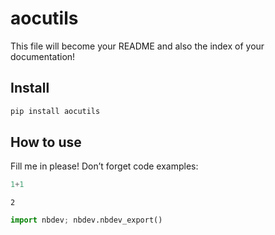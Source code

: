 aocutils
================

<!-- WARNING: THIS FILE WAS AUTOGENERATED! DO NOT EDIT! -->

This file will become your README and also the index of your
documentation!

## Install

``` sh
pip install aocutils
```

## How to use

Fill me in please! Don’t forget code examples:

``` python
1+1
```

    2

``` python
import nbdev; nbdev.nbdev_export()
```
